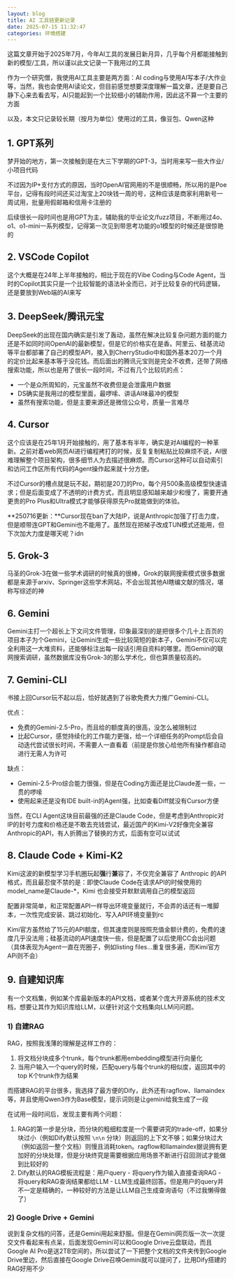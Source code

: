 ```yaml
---
layout: blog
title: AI 工具链更新记录
date: 2025-07-15 11:32:47
categories: 环境搭建
---
```


这篇文章开始于2025年7月，今年AI工具的发展日新月异，几乎每个月都能接触到新的模型/工具，所以谨以此文记录一下我用过的工具

作为一个研究僧，我使用AI工具主要是两方面：AI coding与使用AI写本子/大作业等，当然，我也会使用AI读论文，但目前感觉想要深度理解一篇文章，还是要自己静下心来去看去写，AI只能起到一个比较细小的辅助作用，因此这不算一个主要的方面

以及，本文只记录较长期（按月为单位）使用过的工具，像豆包、Qwen这种

## 1. GPT系列

梦开始的地方，第一次接触到是在大三下学期的GPT-3，当时用来写一些大作业/小项目代码

不过因为IP+支付方式的原因，当时OpenAI官网用的不是很顺畅，所以用的是Poe平台，记得有段时间还买过淘宝上20块钱一周的号，这种应该是商家利用新号一周试用，批量用假邮箱和信用卡注册的

后续很长一段时间也是用GPT为主，辅助我的毕业论文/fuzz项目，不断用过4o、o1、o1-mini一系列模型，记得第一次见到带思考功能的o1模型的时候还是很惊艳的

## 2. VSCode Copilot

这个大概是在24年上半年接触的，相比于现在的Vibe Coding与Code Agent，当时的Copilot其实只是一个比较智能的语法补全而已，对于比较复杂的代码逻辑，还是要放到Web端的AI来写

## 3. DeepSeek/腾讯元宝

DeepSeek的出现在国内确实是引发了轰动，虽然在解决比较复杂问题方面的能力还是不如同时间OpenAI的最新模型，但是它的价格实在是香。阿里云、硅基流动等平台都部署了自己的模型API，接入到CherryStudio中和国外基本20刀一个月的定价比起来基本等于没花钱。而后面出的腾讯元宝则是完全不收费，还带了网络搜索功能，所以也是用了很长一段时间，不过有几个比较坑的点：

- 一个是众所周知的，元宝虽然不收费但是会泄露用户数据
- DS确实是我用过的模型里面，最啰嗦、讲话AI味最冲的模型
- 虽然有搜索功能，但是主要来源还是微信公众号，质量一言难尽

## 4. Cursor

这个应该是在25年1月开始接触的，用了基本有半年，确实是对AI编程的一种革新。之前对着web网页AI进行编程拷打的时候，反复复制粘贴比较麻烦不说，AI很难理解整个项目架构，很多细节人为去描述很麻烦。而Cursor这种可以自动索引和访问工作区所有代码的Agent操作起来就十分方便。

不过Cursor的槽点就是玩不起，期初是20刀的Pro，每个月500条高级模型快速请求；但是后面变成了不透明的计费方式，而且明显感知越来越少和慢了，需要开通更贵的Pro Plus和Ultra模式才能够获得原先Pro就能做到的体验。

**250716更新：**Cursor现在ban了大陆IP，说是Anthropic加强了打击力度，但是顺带连GPT和Gemini也不能用了。虽然现在把梯子改成TUN模式还能用，但下次加大力度是哪天呢？idn

## 5. Grok-3

马圣的Grok-3在做一些学术调研的时候真的很棒，Grok的联网搜索模式很多数据都是来源于arxiv、Springer这些学术网站，不会出现其他AI瞎编文献的情况，堪称写综述的神

## 6. Gemini

Gemini主打一个超长上下文问文件管理，印象最深刻的是把很多个几十上百页的项目本子为个Gemini，让Gemini生成一些比较简短的新本子，Gemini不仅可以完全利用这一大堆资料，还能够标注出每一段话引用自资料的哪里。而Gemini的联网搜索调研，虽然数据库没有Grok-3的那么学术化，但也算质量较高的。

## 7. Gemini-CLI

书接上回Cursor玩不起以后，恰好就遇到了谷歌免费大力推广Gemini-CLI。

优点：

- 免费的Gemini-2.5-Pro，而且给的额度真的很高，没怎么被限制过
- 比起Cursor，感觉持续化的工作能力更强，给一个详细任务的Prompt后会自动迭代尝试很长时间，不需要人一直看着（前提是你放心给他所有操作都自动进行无需人为许可

缺点：

- Gemini-2.5-Pro综合能力很强，但是在Coding方面还是比Claude差一些，一贯的啰嗦
- 使用起来还是没有IDE built-in的Agent强，比如查看Diff就没有Cursor方便

当然，在CLI Agent这块目前最强的还是Claude Code，但是考虑到Anthropic对IP的封号力度和价格还是不敢去充钱尝试，最近国产的Kimi-V2好像完全兼容Anthropic的API，有人折腾出了替换的方式，后面有空可以试试

## 8. Claude Code + Kimi-K2

Kimi这波的新模型学习手机圈玩起**强**行**兼**容了，不仅完全兼容了 Anthropic 的API格式，而且最忍俊不禁的是：即使Claude Code在请求API的时候使用的model_name是Claude-*，Kimi 也会接受并默默调用自己的模型返回

配置非常简单，和正常配置API一样导出环境变量就行，不会弄的话还有一堆脚本，一次性完成安装、跳过初始化、写入API环境变量到rc

Kimi官方虽然给了15元的API额度，但其速度则是按照充值金额计费的，免费的速度几乎没法用；硅基流动的API速度快一些，但是配置了以后使用CC会出问题（具体表现为Agent一直在兜圈子，例如listing files...重复很多遍，而Kimi官方APi则不会）

## 9. 自建知识库

有一个文档集，例如某个库最新版本的API文档，或者某个庞大开源系统的技术文档，想要让其作为知识库给LLM，以便针对这个文档集向LLM问问题。

### 1) 自建RAG

RAG，按照我浅薄的理解是这样工作的：

1. 将文档分块成多个trunk，每个trunk都用embedding模型进行向量化
2. 当用户输入一个query的时候，匹配query与每个trunk的相似度，返回其中的top K个trunk作为结果

而搭建RAG的平台很多，我选择了最方便的Dify，此外还有ragflow、llamaindex等，并且使用Qwen3作为Base模型，提示词则是让gemini给我生成了一段

在试用一段时间后，发现主要有两个问题：

1. RAG的第一步是分块，而分块的粗细粒度是一个需要讲究的trade-off，如果分块过小（例如Dify默认按照 `\n\n` 分块）则返回的上下文不够；如果分块过大（例如返回一整个文档）则慢且消耗token。ragflow和llamaindex据说拥有更加好的分块处理，但是分块终究是需要根据应用场景不断进行召回测试才能做到比较好的
2. Dify默认的RAG模板流程是：用户query - 将query作为输入直接查询RAG - 将query和RAG查询结果都给LLM - LLM生成最终回答。但是用户的query并不一定是精确的，一种较好的方法是让LLM自己生成查询语句（不过我懒得做了）

### 2) Google Drive + Gemini

说到复杂文档的问答，还是Gemini用起来舒服。但是在Gemini网页版一次一次提交文件看起来有点呆，后面发现Gemini可以和Google Drive云盘联动，而且Google AI Pro是送2TB空间的，所以尝试了一下把整个文档的文件夹传到Google Drive里边，然后直接在Google Drive召唤Gemini就可以提问了，比用Dify搭建的RAG好用不少

